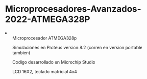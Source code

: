 # Microprocesadores-Avanzados-2022-ATMEGA328P

<li>
  <ul>Microprocesador ATMEGA328p</ul>
  <ul>Simulaciones en Proteus version 8.2 (corren en version portable tambien)</ul>
  
  <ul>Codigo desarrollado en Microchip Studio</ul>
  
  <ul>LCD 16X2, teclado matricial 4x4 </ul>
  
</li>
